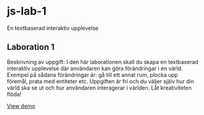 # js-lab-1
En textbaserad interaktiv upplevelse

## Laboration 1

Beskrivning av uppgift: I den här laborationen skall du skapa en textbaserad interaktiv upplevelse där användaren kan göra förändringar i en värld. Exempel på sådana förändringar är: gå till ett annat rum, plocka upp föremål, prata med entiteter etc. Uppgiften är fri och du väljer själv hur din värld ska se ut och hur användaren interagerar i världen. Låt kreativiteten flöda!

[View demo](https://lsoder.github.io/js-lab-1/)
